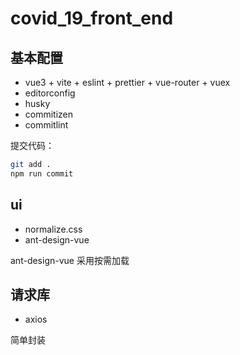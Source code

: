 # covid_19_front_end

## 基本配置

- vue3 + vite + eslint + prettier + vue-router + vuex
- editorconfig
- husky
- commitizen
- commitlint

提交代码：

```bash
git add .
npm run commit
```

## ui

- normalize.css
- ant-design-vue

ant-design-vue 采用按需加载

## 请求库

- axios

简单封装
